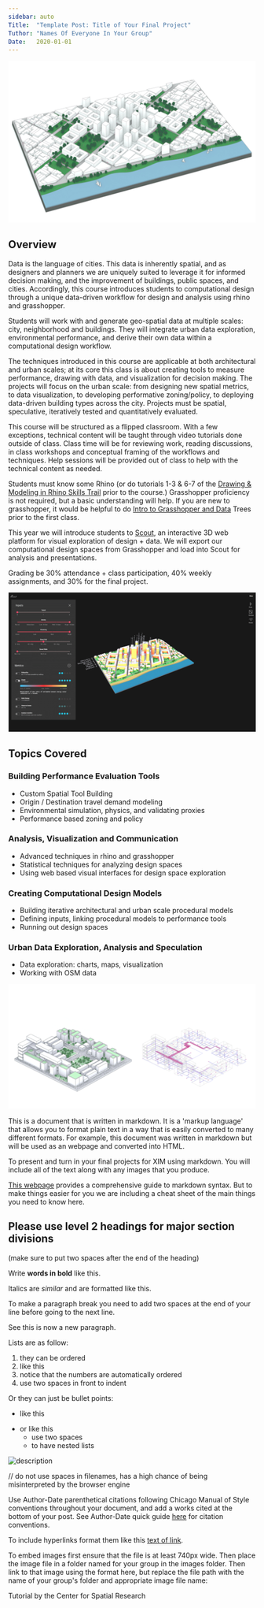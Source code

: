 ```yaml
---
sidebar: auto
Title:  "Template Post: Title of Your Final Project"
Tuthor: "Names Of Everyone In Your Group"
Date:   2020-01-01
---
```


![description](../images/intro_image.png)

<!-- ![description of image](/XIM-GSAPP-Fa20/images/intro_image.png) -->

## Overview

Data is the language of cities. This data is inherently spatial, and as designers and planners we are uniquely suited to leverage it for informed decision making, and the improvement of buildings, public spaces, and cities. Accordingly, this course introduces students to computational design through a unique data-driven workflow for design and analysis using rhino and grasshopper. 

Students will work with and generate geo-spatial data at multiple scales: city, neighborhood and buildings. They will integrate urban data exploration, environmental performance, and derive their own data within a computational design workflow.

The techniques introduced in this course are applicable at both architectural and urban scales; at its core this class is about creating tools to measure performance, drawing with data, and visualization for decision making. The projects will focus on the urban scale: from designing new spatial metrics, to data visualization, to developing performative zoning/policy, to deploying data-driven building types across the city. Projects must be spatial, speculative, iteratively tested and quantitatively evaluated.

This course will be structured as a flipped classroom. With a few exceptions, technical content will be taught through video tutorials done outside of class. Class time will be for reviewing work, reading discussions, in class workshops and conceptual framing of the workflows and techniques. Help sessions will be provided out of class to help with the technical content as needed.

Students must know some Rhino (or do tutorials 1-3 & 6-7 of the [Drawing & Modeling in Rhino Skills Trail](https://skilltrails.gsapp.org/#/map/trail/recwGnruowadxfpVX/drawing--modeling-in-rhino/) prior to the course.) Grasshopper proficiency is not required, but a basic understanding will help. If you are new to grasshopper, it would be helpful to do [Intro to Grasshopper and Data](https://www.youtube.com/watch?v=FoUzYpMlHGw&feature=youtu.be) Trees prior to the first class.   

This year we will introduce students to [Scout](https://scout.build/), an interactive 3D web platform for visual exploration of design + data. We will export our computational design spaces from Grasshopper and load into Scout for analysis and presentations.

Grading be 30% attendance + class participation, 40% weekly assignments, and 30% for the final project.


![description](../images/intro_image_2.png)

<!-- ![description of image](/XIM-GSAPP-Fa20/images/intro_image_2.png) -->


## Topics Covered

### Building Performance Evaluation Tools 
- Custom Spatial Tool Building
- Origin / Destination travel demand modeling
- Environmental simulation, physics, and validating proxies
- Performance based zoning and policy

### Analysis, Visualization and Communication   				
- Advanced techniques in rhino and grasshopper
- Statistical techniques for analyzing design spaces
- Using web based visual interfaces for design space exploration

### Creating Computational Design Models  				
- Building iterative architectural and urban scale procedural models
- Defining inputs, linking procedural models to performance tools 
- Running out design spaces

### Urban Data Exploration, Analysis and Speculation 		
- Data exploration: charts, maps, visualization 
- Working with OSM data

![description](../images/intro_image_3.png)

<!-- ![description of image](/XIM-GSAPP-Fa20/images/intro_image_3.png) -->


This is a document that is written in markdown. It is a 'markup language' that allows you to format plain text in a way that is easily converted to many different formats. For example, this document was written in markdown but will be used as an webpage and converted into HTML.  

To present and turn in your final projects for XIM using markdown. You will include all of the text along with any images that you produce.  

[This webpage](https://guides.github.com/features/mastering-markdown/) provides a comprehensive guide to markdown syntax. But to make things easier for you we are including a cheat sheet of the main things you need to know here.  

## Please use level 2 headings for major section divisions  
(make sure to put two spaces after the end of the heading)

Write **words in bold** like this.  

Italics are *similar* and are formatted like this.  

To make a paragraph break you need to add two spaces at the end of your line before going to the next line.  

See this is now a new paragraph.  

Lists are as follow:
1. they can be ordered
2. like this
3. notice that the numbers are automatically ordered
  1. use two spaces in front to indent

Or they can just be bullet points:
- like this
* or like this
  - use two spaces
  - to have nested lists

![description](../images/satellite.jpg)

// do not use spaces in filenames, has a high chance of being misinterpreted by the browser engine
<!-- ![description of image](/XIM-GSAPP-Fa20/images/test satellite.jpg) -->

Use Author-Date parenthetical citations following Chicago Manual of Style conventions throughout your document, and add a works cited at the bottom of your post. See Author-Date quick guide [here](https://www-chicagomanualofstyle-org.ezproxy.cul.columbia.edu/tools_citationguide/citation-guide-2.html) for citation conventions.  

To include hyperlinks format them like this [text of link](https://github.com/).

To embed images first ensure that the file is at least 740px wide. Then place the image file in a folder named for your group in the images folder. Then link to that image using the format here, but replace the file path with the name of your group's folder and appropriate image file name:  


Tutorial by the Center for Spatial Research
